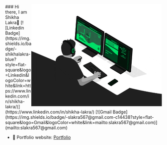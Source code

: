 <img align="right" src="https://github.com/shikhalakra22/shikhalakra22/blob/master/developer.gif" alt="Coder GIF" width="420" height="330">
### Hi there, I am Shikha Lakra👋
[![Linkedin Badge](https://img.shields.io/badge/-shikhalakra-blue?style=flat-square&logo=Linkedin&logoColor=white&link=https://www.linkedin.com/in/shikha-lakra/)](https://www.linkedin.com/in/shikha-lakra/)
[![Gmail Badge](https://img.shields.io/badge/-slakra567@gmail.com-c14438?style=flat-square&logo=Gmail&logoColor=white&link=mailto:slakra567@gmail.com)](mailto:slakra567@gmail.com) 

- 🎯 Portfolio website: [Portfolio](https://shikhalakra22.github.io/)

<!--
**shikhalakra22/shikhalakra22** is a ✨ _special_ ✨ repository because its `README.md` (this file) appears on your GitHub profile.

Here are some ideas to get you started:

- 🔭 I’m currently working on ...
- 🌱 I’m currently learning ...
- 👯 I’m looking to collaborate on ...
- 🤔 I’m looking for help with ...
- 💬 Ask me about ...
- 📫 How to reach me: ...
- 😄 Pronouns: ...
- ⚡ Fun fact: ...
-->
